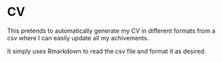 # CV

This pretends to automatically generate my CV in different formats from a csv where I can easily update all my achivements.  

It simply uses Rmarkdown to read the csv file and format it as desired. 

